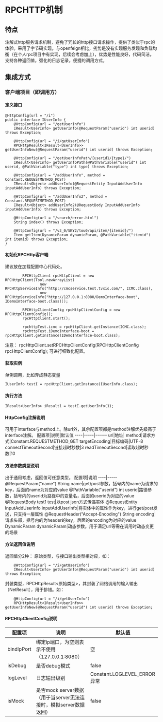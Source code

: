 # RPCHTTP机制

## 特点
注解式http服务请求机制，避免了冗长的http接口请求操作，提供了类似于rpc的体验。采用了字节码实现，与openfeign相比，劣势是没有实现服务发现和负载均衡（在个人rpc项目中有实现，后续会考虑加上），优势是性能良好，代码简洁，支持各种返回值，强化的日志记录，便捷的调用方式。 

## 集成方式

### 客户端项目（即调用方）

#### 定义接口
```
@HttpConfig(url = "/i")
public interface IUserInfo {
	@HttpConfig(url = "/getUserInfo")
	IResult<UserInfo> getUserInfo(@RequestParam("userid") int userid) throws Exception;

	@HttpConfig(url = "/i/getUserInfo")
	RPCHttpResult<IResult<UserInfo>> getUserInfoNew(@RequestParam("userid") int userid) throws Exception;

	@HttpConfig(url = "/getUserInfoPath/{userid}/{type}/")
	IResult<UserInfo> getUserInfoPath(@PathVariable("userid") int userid, @PathVariable("type") int type) throws Exception;

	@HttpConfig(url = "/addUserInfo", method = Constant.REQUESTMETHOD_POST)
	IResult<Object> addUserInfo(@RequestEntity InputAddUserInfo inputAddUserInfo) throws Exception;

	@HttpConfig(url = "/addUserInfo2", method = Constant.REQUESTMETHOD_POST)
	IResult<Object> addUserInfo2(@RequestBody InputAddUserInfo inputAddUserInfo) throws Exception;

	@HttpConfig(url = "/search/error.html")
	String index() throws Exception;

	@HttpConfig(url = "/v3_0/SKY2/tou0/api/item/{itemid}/")
	Item getItem(DynamicParam dynamicParam, @PathVariable("itemid") int itemid) throws Exception;
}
```

#### 初始化RPCHttp客户端
建议放在加载配置中心代码处。
```
		RPCHttpClient rpcHttpClient = new RPCHttpClient(Tool.newArrayList(
				new RPCHttpServiceInfo("http://cmcservice.test.tvxio.com/", ICMC.class),
				new RPCHttpServiceInfo("http://127.0.0.1:8080/DemoInterface-boot", IDemoInterface-boot.class)));

		RPCHttpClientConfig rpcHttpClientConfig = new RPCHttpClientConfig();
		rpcHttpClient.start();

		rpchttpTest.icmc = rpcHttpClient.getInstance(ICMC.class);
		rpchttpTest.iDemoInterface-boot = rpcHttpClient.getInstance(IDemoInterface-boot.class);
```

注意：
rpcHttpClient.setRPCHttpClientConfig(RPCHttpClientConfig rpcHttpClientConfig);
可进行细致化配置。

#### 获取实例
单例调用，比如弄成静态变量
```
IUserInfo testI = rpcHttpClient.getInstance(IUserInfo.class);
```

#### 执行方法
```
IResult<UserInfo> iResult1 = testI.getUserInfo(1);
```

#### HttpConfig注解说明
可用于interface与method上。除url外，其余配置项都是method注解优先级高于interface注解。
配置项|说明|默认值
----|-----|------
url|地址|	
method|请求方式|Constant.REQUESTMETHOD_GET
targetEncoding|目标编码|UTF-8
connectTimeoutSecond|链接超时秒数|3
readTimeoutSecond|读取超时秒数|10

#### 方法参数类型说明
出于通用考虑，返回值可任意类型。
配置项|说明
----|-----
@RequestParam("name") String name|get/post参数，括号内的name为请求的key，后面的name为对应的value
@PathVariable("userid") int userid|路径参数，括号内的userid为路径中的变量名，后面的userid为对应的value
@RequestBody test1 test|以post json方式传递实体
@RequestEntity InputAddUserInfo inputAddUserInfo|将实体中的属性作为key，进行get/post发送，只支持一层属性
@RequestHeader("Accept-Encoding") String encoding|请求头部，括号内的为header的key，后面的encoding为对应的value
DynamicParam dynamicParam|动态参数，用于满足url等需在调用时动态变更的场景

#### 方法返回值说明
返回值分2种：
原始类型，与接口输出类型相对应，如：
```
	@HttpConfig(url = "/i/getUserInfo")
	IResult<UserInfo> getUserInfo(@RequestParam("userid") int userid) throws Exception;
```
封装类型，RPCHttpResult<原始类型>，其封装了网络调用的输入输出（NetResult），用于排错。如：
```
	@HttpConfig(url = "/i/getUserInfo")
	RPCHttpResult<IResult<UserInfo>> getUserInfoNew(@RequestParam("userid") int userid) throws Exception;
```

#### RPCHttpClientConfig说明
配置项|说明|默认值
----|-----|----
bindIpPort|绑定ip端口，为空则表示不使用（127.0.0.1:8080）|空
isDebug|是否debug模式|false
logLevel|日志输出级别|Constant.LOGLEVEL_ERROR 异常
isMock|是否mock server数据（用于当server无法连接时，模拟server数据返回）|false

